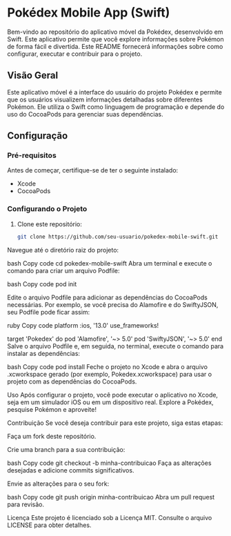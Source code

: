# Pokédex Mobile App (Swift)

Bem-vindo ao repositório do aplicativo móvel da Pokédex, desenvolvido em Swift. Este aplicativo permite que você explore informações sobre Pokémon de forma fácil e divertida. Este README fornecerá informações sobre como configurar, executar e contribuir para o projeto.

## Visão Geral

Este aplicativo móvel é a interface do usuário do projeto Pokédex e permite que os usuários visualizem informações detalhadas sobre diferentes Pokémon. Ele utiliza o Swift como linguagem de programação e depende do uso do CocoaPods para gerenciar suas dependências.

## Configuração

### Pré-requisitos

Antes de começar, certifique-se de ter o seguinte instalado:

- Xcode
- CocoaPods

### Configurando o Projeto

1. Clone este repositório:

   ```bash
   git clone https://github.com/seu-usuario/pokedex-mobile-swift.git
Navegue até o diretório raiz do projeto:

bash
Copy code
cd pokedex-mobile-swift
Abra um terminal e execute o comando para criar um arquivo Podfile:

bash
Copy code
pod init

Edite o arquivo Podfile para adicionar as dependências do CocoaPods necessárias. Por exemplo, se você precisa do Alamofire e do SwiftyJSON, seu Podfile pode ficar assim:

ruby
Copy code
platform :ios, '13.0'
use_frameworks!

target 'Pokedex' do
  pod 'Alamofire', '~> 5.0'
  pod 'SwiftyJSON', '~> 5.0'
end
Salve o arquivo Podfile e, em seguida, no terminal, execute o comando para instalar as dependências:

bash
Copy code
pod install
Feche o projeto no Xcode e abra o arquivo .xcworkspace gerado (por exemplo, Pokedex.xcworkspace) para usar o projeto com as dependências do CocoaPods.

Uso
Após configurar o projeto, você pode executar o aplicativo no Xcode, seja em um simulador iOS ou em um dispositivo real. Explore a Pokédex, pesquise Pokémon e aproveite!

Contribuição
Se você deseja contribuir para este projeto, siga estas etapas:

Faça um fork deste repositório.

Crie uma branch para a sua contribuição:

bash
Copy code
git checkout -b minha-contribuicao
Faça as alterações desejadas e adicione commits significativos.

Envie as alterações para o seu fork:

bash
Copy code
git push origin minha-contribuicao
Abra um pull request para revisão.

Licença
Este projeto é licenciado sob a Licença MIT. Consulte o arquivo LICENSE para obter detalhes.
